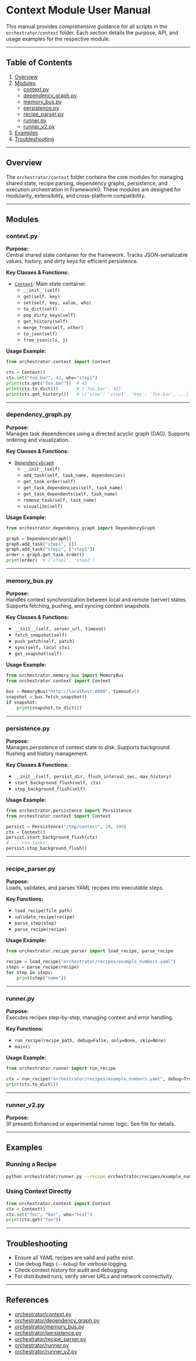 # Context Module User Manual

This manual provides comprehensive guidance for all scripts in the `orchestrator/context` folder. Each section details the purpose, API, and usage examples for the respective module.

---

## Table of Contents

1. [Overview](#overview)
2. [Modules](#modules)
    - [context.py](#contextpy)
    - [dependency_graph.py](#dependency_graphpy)
    - [memory_bus.py](#memory_buspy)
    - [persistence.py](#persistencepy)
    - [recipe_parser.py](#recipe_parserpy)
    - [runner.py](#runnerpy)
    - [runner_v2.py](#runner_v2py)
3. [Examples](#examples)
4. [Troubleshooting](#troubleshooting)

---

## Overview

The `orchestrator/context` folder contains the core modules for managing shared state, recipe parsing, dependency graphs, persistence, and execution orchestration in Framework0. These modules are designed for modularity, extensibility, and cross-platform compatibility.

---

## Modules

### context.py

**Purpose:**  
Central shared state container for the framework. Tracks JSON-serializable values, history, and dirty keys for efficient persistence.

**Key Classes & Functions:**  
- [`Context`](orchestrator/context.py): Main state container.
    - `__init__(self)`
    - `get(self, key)`
    - `set(self, key, value, who)`
    - `to_dict(self)`
    - `pop_dirty_keys(self)`
    - `get_history(self)`
    - `merge_from(self, other)`
    - `to_json(self)`
    - `from_json(cls, j)`

**Usage Example:**
```python
from orchestrator.context import Context

ctx = Context()
ctx.set("foo.bar", 42, who="step1")
print(ctx.get("foo.bar"))  # 42
print(ctx.to_dict())       # {'foo.bar': 42}
print(ctx.get_history())   # [{'step': 'step1', 'key': 'foo.bar', ...}]
```

---

### dependency_graph.py

**Purpose:**  
Manages task dependencies using a directed acyclic graph (DAG). Supports ordering and visualization.

**Key Classes & Functions:**  
- [`DependencyGraph`](orchestrator/dependency_graph.py)
    - `__init__(self)`
    - `add_task(self, task_name, dependencies)`
    - `get_task_order(self)`
    - `get_task_dependencies(self, task_name)`
    - `get_task_dependents(self, task_name)`
    - `remove_task(self, task_name)`
    - `visualize(self)`

**Usage Example:**
```python
from orchestrator.dependency_graph import DependencyGraph

graph = DependencyGraph()
graph.add_task("step1", [])
graph.add_task("step2", ["step1"])
order = graph.get_task_order()
print(order)  # ['step1', 'step2']
```

---

### memory_bus.py

**Purpose:**  
Handles context synchronization between local and remote (server) states. Supports fetching, pushing, and syncing context snapshots.

**Key Classes & Functions:**  
- `__init__(self, server_url, timeout)`
- `fetch_snapshot(self)`
- `push_patch(self, patch)`
- `sync(self, local_ctx)`
- `get_snapshot(self)`

**Usage Example:**
```python
from orchestrator.memory_bus import MemoryBus
from orchestrator.context import Context

bus = MemoryBus("http://localhost:8000", timeout=5)
snapshot = bus.fetch_snapshot()
if snapshot:
    print(snapshot.to_dict())
```

---

### persistence.py

**Purpose:**  
Manages persistence of context state to disk. Supports background flushing and history management.

**Key Classes & Functions:**  
- `__init__(self, persist_dir, flush_interval_sec, max_history)`
- `start_background_flush(self, ctx)`
- `stop_background_flush(self)`

**Usage Example:**
```python
from orchestrator.persistence import Persistence
from orchestrator.context import Context

persist = Persistence("/tmp/context", 10, 100)
ctx = Context()
persist.start_background_flush(ctx)
# ... run tasks ...
persist.stop_background_flush()
```

---

### recipe_parser.py

**Purpose:**  
Loads, validates, and parses YAML recipes into executable steps.

**Key Functions:**  
- `load_recipe(file_path)`
- `validate_recipe(recipe)`
- `parse_step(step)`
- `parse_recipe(recipe)`

**Usage Example:**
```python
from orchestrator.recipe_parser import load_recipe, parse_recipe

recipe = load_recipe("orchestrator/recipes/example_numbers.yaml")
steps = parse_recipe(recipe)
for step in steps:
    print(step["name"])
```

---

### runner.py

**Purpose:**  
Executes recipes step-by-step, managing context and error handling.

**Key Functions:**  
- `run_recipe(recipe_path, debug=False, only=None, skip=None)`
- `main()`

**Usage Example:**
```python
from orchestrator.runner import run_recipe

ctx = run_recipe("orchestrator/recipes/example_numbers.yaml", debug=True)
print(ctx.to_dict())
```

---

### runner_v2.py

**Purpose:**  
(If present) Enhanced or experimental runner logic. See file for details.

---

## Examples

### Running a Recipe

```bash
python orchestrator/runner.py --recipe orchestrator/recipes/example_numbers.yaml --debug
```

### Using Context Directly

```python
from orchestrator.context import Context
ctx = Context()
ctx.set("foo", "bar", who="test")
print(ctx.get("foo"))
```

---

## Troubleshooting

- Ensure all YAML recipes are valid and paths exist.
- Use debug flags (`--debug`) for verbose logging.
- Check context history for audit and debugging.
- For distributed runs, verify server URLs and network connectivity.

---

## References

- [orchestrator/context.py](orchestrator/context.py)
- [orchestrator/dependency_graph.py](orchestrator/dependency_graph.py)
- [orchestrator/memory_bus.py](orchestrator/memory_bus.py)
- [orchestrator/persistence.py](orchestrator/persistence.py)
- [orchestrator/recipe_parser.py](orchestrator/recipe_parser.py)
- [orchestrator/runner.py](orchestrator/runner.py)
- [orchestrator/runner_v2.py](orchestrator/runner_v2.py)
